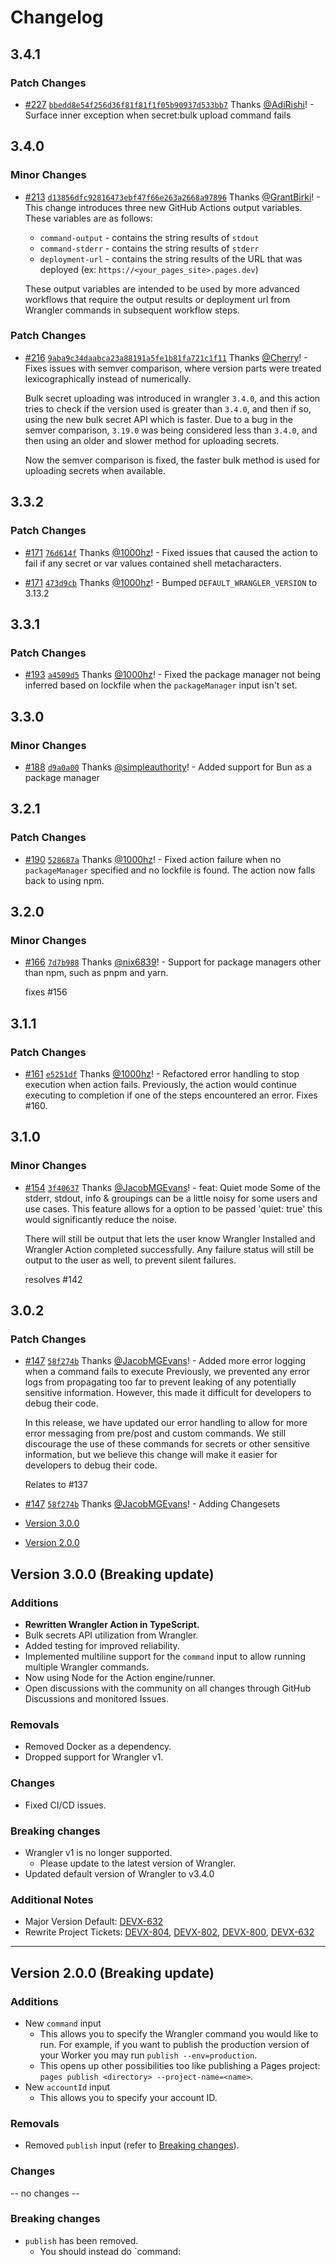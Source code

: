 # Changelog

## 3.4.1

### Patch Changes

- [#227](https://github.com/cloudflare/wrangler-action/pull/227) [`bbedd8e54f256d36f81f81f1f05b90937d533bb7`](https://github.com/cloudflare/wrangler-action/commit/bbedd8e54f256d36f81f81f1f05b90937d533bb7) Thanks [@AdiRishi](https://github.com/AdiRishi)! - Surface inner exception when secret:bulk upload command fails

## 3.4.0

### Minor Changes

- [#213](https://github.com/cloudflare/wrangler-action/pull/213) [`d13856dfc92816473ebf47f66e263a2668a97896`](https://github.com/cloudflare/wrangler-action/commit/d13856dfc92816473ebf47f66e263a2668a97896) Thanks [@GrantBirki](https://github.com/GrantBirki)! - This change introduces three new GitHub Actions output variables. These variables are as follows:

  - `command-output` - contains the string results of `stdout`
  - `command-stderr` - contains the string results of `stderr`
  - `deployment-url` - contains the string results of the URL that was deployed (ex: `https://<your_pages_site>.pages.dev`)

  These output variables are intended to be used by more advanced workflows that require the output results or deployment url from Wrangler commands in subsequent workflow steps.

### Patch Changes

- [#216](https://github.com/cloudflare/wrangler-action/pull/216) [`9aba9c34daabca23a88191a5fe1b81fa721c1f11`](https://github.com/cloudflare/wrangler-action/commit/9aba9c34daabca23a88191a5fe1b81fa721c1f11) Thanks [@Cherry](https://github.com/Cherry)! - Fixes issues with semver comparison, where version parts were treated lexicographically instead of numerically.

  Bulk secret uploading was introduced in wrangler `3.4.0`, and this action tries to check if the version used is greater than `3.4.0`, and then if so, using the new bulk secret API which is faster. Due to a bug in the semver comparison, `3.19.0` was being considered less than `3.4.0`, and then using an older and slower method for uploading secrets.

  Now the semver comparison is fixed, the faster bulk method is used for uploading secrets when available.

## 3.3.2

### Patch Changes

- [#171](https://github.com/cloudflare/wrangler-action/pull/171) [`76d614f`](https://github.com/cloudflare/wrangler-action/commit/76d614f400bd92237ed23c3df559f2c31b14a790) Thanks [@1000hz](https://github.com/1000hz)! - Fixed issues that caused the action to fail if any secret or var values contained shell metacharacters.

- [#171](https://github.com/cloudflare/wrangler-action/pull/171) [`473d9cb`](https://github.com/cloudflare/wrangler-action/commit/473d9cbd296528b41c653af10062faba6540a7ab) Thanks [@1000hz](https://github.com/1000hz)! - Bumped `DEFAULT_WRANGLER_VERSION` to 3.13.2

## 3.3.1

### Patch Changes

- [#193](https://github.com/cloudflare/wrangler-action/pull/193) [`a4509d5`](https://github.com/cloudflare/wrangler-action/commit/a4509d507c62dd7f49fba7df7d2db3997222393a) Thanks [@1000hz](https://github.com/1000hz)! - Fixed the package manager not being inferred based on lockfile when the `packageManager` input isn't set.

## 3.3.0

### Minor Changes

- [#188](https://github.com/cloudflare/wrangler-action/pull/188) [`d9a0a00`](https://github.com/cloudflare/wrangler-action/commit/d9a0a00f8bc502ceea2a60e5af258416b35a85b9) Thanks [@simpleauthority](https://github.com/simpleauthority)! - Added support for Bun as a package manager

## 3.2.1

### Patch Changes

- [#190](https://github.com/cloudflare/wrangler-action/pull/190) [`528687a`](https://github.com/cloudflare/wrangler-action/commit/528687aaf436f67565918533ffd15c250f39c47b) Thanks [@1000hz](https://github.com/1000hz)! - Fixed action failure when no `packageManager` specified and no lockfile is found. The action now falls back to using npm.

## 3.2.0

### Minor Changes

- [#166](https://github.com/cloudflare/wrangler-action/pull/166) [`7d7b988`](https://github.com/cloudflare/wrangler-action/commit/7d7b98826e14e9ad422870a7263b7074b40bf16f) Thanks [@nix6839](https://github.com/nix6839)! - Support for package managers other than npm, such as pnpm and yarn.

  fixes #156

## 3.1.1

### Patch Changes

- [#161](https://github.com/cloudflare/wrangler-action/pull/161) [`e5251df`](https://github.com/cloudflare/wrangler-action/commit/e5251df52154e9ebc98edb02ee0598c7210dcf0f) Thanks [@1000hz](https://github.com/1000hz)! - Refactored error handling to stop execution when action fails. Previously, the action would continue executing to completion if one of the steps encountered an error. Fixes #160.

## 3.1.0

### Minor Changes

- [#154](https://github.com/cloudflare/wrangler-action/pull/154) [`3f40637`](https://github.com/cloudflare/wrangler-action/commit/3f40637a1c48016d2101e412a7a06f1eb4b9c2fd) Thanks [@JacobMGEvans](https://github.com/JacobMGEvans)! - feat: Quiet mode
  Some of the stderr, stdout, info & groupings can be a little noisy for some users and use cases.
  This feature allows for a option to be passed 'quiet: true' this would significantly reduce the noise.

  There will still be output that lets the user know Wrangler Installed and Wrangler Action completed successfully.
  Any failure status will still be output to the user as well, to prevent silent failures.

  resolves #142

## 3.0.2

### Patch Changes

- [#147](https://github.com/cloudflare/wrangler-action/pull/147) [`58f274b`](https://github.com/cloudflare/wrangler-action/commit/58f274b9f70867447519c6fa983c813e2b167b85) Thanks [@JacobMGEvans](https://github.com/JacobMGEvans)! - Added more error logging when a command fails to execute
  Previously, we prevented any error logs from propagating too far to prevent leaking of any potentially sensitive information. However, this made it difficult for developers to debug their code.

  In this release, we have updated our error handling to allow for more error messaging from pre/post and custom commands. We still discourage the use of these commands for secrets or other sensitive information, but we believe this change will make it easier for developers to debug their code.

  Relates to #137

- [#147](https://github.com/cloudflare/wrangler-action/pull/147) [`58f274b`](https://github.com/cloudflare/wrangler-action/commit/58f274b9f70867447519c6fa983c813e2b167b85) Thanks [@JacobMGEvans](https://github.com/JacobMGEvans)! - Adding Changesets

- [Version 3.0.0](#version-300)
- [Version 2.0.0](#version-200)

## Version 3.0.0 (Breaking update)

### Additions

- **Rewritten Wrangler Action in TypeScript.**
- Bulk secrets API utilization from Wrangler.
- Added testing for improved reliability.
- Implemented multiline support for the `command` input to allow running multiple Wrangler commands.
- Now using Node for the Action engine/runner.
- Open discussions with the community on all changes through GitHub Discussions and monitored Issues.

### Removals

- Removed Docker as a dependency.
- Dropped support for Wrangler v1.

### Changes

- Fixed CI/CD issues.

### Breaking changes

- Wrangler v1 is no longer supported.
  - Please update to the latest version of Wrangler.
- Updated default version of Wrangler to v3.4.0

### Additional Notes

- Major Version Default: [DEVX-632](https://jira.cfdata.org/browse/DEVX-632)
- Rewrite Project Tickets: [DEVX-804](https://jira.cfdata.org/browse/DEVX-804), [DEVX-802](https://jira.cfdata.org/browse/DEVX-802), [DEVX-800](https://jira.cfdata.org/browse/DEVX-800), [DEVX-632](https://jira.cfdata.org/browse/DEVX-632)

---

## Version 2.0.0 (Breaking update)

### Additions

- New `command` input
  - This allows you to specify the Wrangler command you would like to run.
    For example, if you want to publish the production version of your Worker you may run `publish --env=production`.
  - This opens up other possibilities too like publishing a Pages project: `pages publish <directory> --project-name=<name>`.
- New `accountId` input
  - This allows you to specify your account ID.

### Removals

- Removed `publish` input (refer to [Breaking changes](#breaking-changes)).

### Changes

-- no changes --

### Breaking changes

- `publish` has been removed.
  - You should instead do `command:
